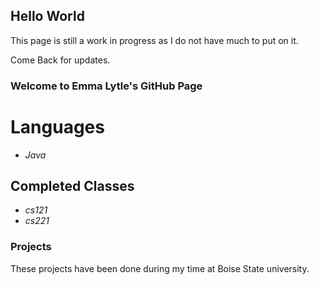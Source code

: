 ## **Hello World**

This page is still a work in progress as I do not have much to put on it.

Come Back for updates.

### Welcome to Emma Lytle's GitHub Page



# Languages
  - *Java*
  
  
## Completed Classes
  - *cs121*
  - *cs221*
  
### Projects

These projects have been done during my time at Boise State university. 





